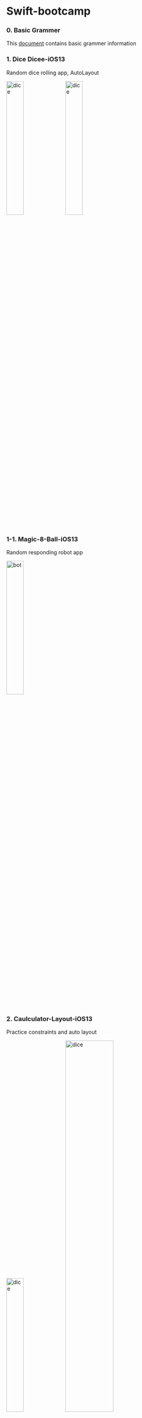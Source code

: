 # Swift-bootcamp

### 0. Basic Grammer
This [document](./0_Basic-Grammer/cheat_note.md) contains basic grammer information

### 1. Dice Dicee-iOS13	
Random dice rolling app, AutoLayout

<img src="./screenshot/dice-1.png" width="30%" alt="dice"></img>
<img src="./screenshot/dice-2.gif" width="30%" alt="dice"></img>

### 1-1. Magic-8-Ball-iOS13	
Random responding robot app

<img src="./screenshot/bot-1.gif" width="30%" alt="bot"></img>

### 2. Caulculator-Layout-iOS13	
Practice constraints and auto layout

<img src="./screenshot/calculator-1.png" width="30%" alt="dice"></img>
<img src="./screenshot/calculator-2.png" width="50%" alt="dice"></img>


### 3. Xylophone-iOS13	
Play audio file

<img src="./screenshot/xylophone.png" width="30%" alt="dice"></img>

### 4. Egg timer
Timer app using Timer API

<img src="./screenshot/egg-1.png" width="30%" alt="dice"></img>
<img src="./screenshot/egg-1.gif" width="30%" alt="dice"></img>


### 5. Quizzler
Quiz app using MVC pattern

<img src="./screenshot/quiz-1.png" width="30%" alt="dice"></img>
<img src="./screenshot/quiz-2.png" width="30%" alt="dice"></img>
<img src="./screenshot/quiz-3.gif" width="30%" alt="dice"></img>

### 5.1 Destini
Story game app using MVC pattern

<img src="./screenshot/destini-1.png" width="30%" alt="dice"></img>


### 6. BMI Calculator
MVC, View changing usin segue
Advanced [optional unwrapping](./0_Basic-Grammer/Swift_Optional_special.md)

<img src="./screenshot/bmi-1.png" width="20%" alt="dice"></img>
<img src="./screenshot/bmi-2.png" width="20%" alt="dice"></img>
<img src="./screenshot/bmi-3.png" width="20%" alt="dice"></img>
<img src="./screenshot/bmi-4.png" width="20%" alt="dice"></img>

### 6-1. Tipsy

<img src="./screenshot/tipsy-1.png" width="30%" alt="dice"></img>
<img src="./screenshot/tipsy-2.png" width="30%" alt="dice"></img>

### 7. Clima
Dark mode, UITextField, Delegate Design pattern, JSON, GPS, Swift [Protocol](./0_Basic-Grammer/Protocol.md), [Closure](./0_Basic-Grammer/Closure.md), [Delegate](./0_Basic-Grammer/Protocol.md), [Extensions](./0_Basic-Grammer/Extensions.md)
[Open weather map API](https://openweathermap.org/current) used


<img src="./screenshot/clima-1.png" width="30%" alt="dice"></img>
<img src="./screenshot/clima-2.png" width="30%" alt="dice"></img>
